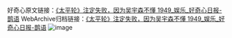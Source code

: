 好奇心原文链接：[《太平轮》注定失败，因为吴宇森不懂 1949_娱乐_好奇心日报-鹊语](https://www.qdaily.com/articles/4571.html)
WebArchive归档链接：[《太平轮》注定失败，因为吴宇森不懂 1949_娱乐_好奇心日报-鹊语](http://web.archive.org/web/20170118172227/http://www.qdaily.com:80/articles/4571.html)
![image](http://ww3.sinaimg.cn/large/007d5XDply1g3wfwpaqsqj30u03ueu0x)
